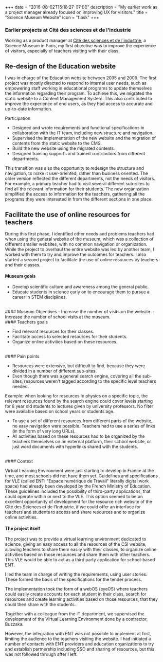+++
date = "2016-08-02T15:18:27-07:00"
description = "My earlier work as a project manager already focused on improving UX for visitors."
title = "Science Museum Website"
icon = "flask"
+++

### Earlier projects at Cité des sciences et de l'industrie

Working as a product manager at <a href="http://www.cite-sciences.fr/en/home/" target="blank">Cité des sciences et de l'industrie</a>, a Science Museum in Paris, my first objective was to improve the experience of visitors, especially of teachers visiting with their class. 

## Re-design of the Education website

I was in charge of the Education website between 2005 and 2009. The first project was mostly directed to respond to internal user needs, such as empowering staff working in educational programs to update themselves the information regarding their program. To achieve this, we migrated the static website to a Content Management System. This also contributed to improve the experience of end users, as they had access to accurate and up-to-date information. 

Participation:

- Designed and wrote requirements and functional specifications in collaboration with the IT team, including new structure and navigation.
- Supervised the implementation of the new website and the migration of contents from the static website to the CMS.
- Build the new website using the migrated contents.
- Designed training supports and trained contributors from different departments.

This transition was also the opportunity to redesign the structure and navigation, to make it user-oriented, rather than business oriented. The older version reflected the different departments, not the needs of visitors. For example, a primary teacher had to visit several different sub-sites to find all the relevant information for their students. The new organization simplified the access to information for the teachers, gathering all the programs they were interested in from the different sections in one place.  

## Facilitate the use of online resources for teachers

During this first phase, I identified other needs and problems teachers had when using the general website of the museum, which was a collection of different smaller websites, with no common navigation or organization. While the project to overhaul the entire website was led by another team, I worked with them to try and improve the outcomes for teachers. I also started a second project to facilitate the use of online resources by teachers and their classes.


#### Museum goals

- Develop scientific culture and awareness among the general public.
- Educate students in science early on to encourage them to pursue a career in STEM disciplines.

<br>
#### Museum Objectives
- Increase the number of visits on the website.
- Increase the number of school visits at the museum.

<br>
#### Teachers goals 

- Find relevant resources for their classes.
- Facilitate access to selected resources for their students.
- Organize online activities based on these resources.


<br>
#### Pain points

- Resources were extensive, but difficult to find, because they were divided in a number of different sub-sites.
- Even though there was a general search engine, covering all the sub-sites, resources weren't tagged according to the specific level teachers needed.

Example: when looking for resources in physics on a specific topic, the relevant resources found by the search engine could cover levels starting for 8 year old students to lectures given by university professors. No filter were available based on school years or students age.

- To use a set of different resources from different parts of the website, no easy navigation were possible. Teachers had to use a series of links (in the form of very long URLs).
- All activities based on these resources had to be organized by the teachers themselves on an external platform, their school website, or just word documents with hyperlinks shared with the students. 


<br>
#### Context

Virtual Learning Environment were just starting to develop in France at the time, and most schools did not have them yet. Guidelines and specifications for VLE (called ENT: "Espace numérique de Travail" literally digital work space) had already been developed by the French Ministry of Education. These guidelines included the possibility of third-party applications, that could operate within or next to the VLE. This option seemed to be an excellent opportunity of development for the resource rich website of the Cité des Sciences et de l'Industrie, if we could offer an interface for teachers and students to access and share resources and to organize online activities. 

#### The project itself

The project was to provide a virtual learning environment dedicated to science, giving an easy access to all the resources of the CSI website, allowing teachers to share them easily with their classes, to organize online activities based on those resources and share them with other teachers. This VLE would be able to act as a third party application for school-based ENT.

I led the team in charge of writing the requirements, using user stories. These formed the basis of the specifications for the tender process.

The implementation took the form of a webOS (eyeOS) where teachers could easily create accounts for each student in their class, search for resources and create learning activities based on those resources, that they could then share with the students. 

Together with a colleague from the IT department, we supervised the development of the Virtual Learning Environment done by a contractor, Buzzaka.

However, the integration with ENT was not possible to implement at first, limiting the audience to the teachers visiting the website. I had initiated a number of contacts with ENT providers and education organizations to try and establish partnership including SSO and sharing of resources, but this was not followed through after I left.


